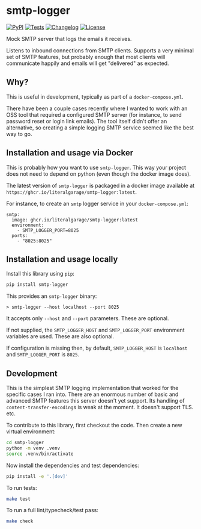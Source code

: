# smtp-logger

[![PyPI](https://img.shields.io/pypi/v/smtp-logger.svg)](https://pypi.org/project/smtp-logger/)
[![Tests](https://github.com/literalgarage/smtp-logger/actions/workflows/test.yml/badge.svg)](https://github.com/literalgarage/smtp-logger/actions/workflows/test.yml)
[![Changelog](https://img.shields.io/github/v/release/literalgarage/smtp-logger?include_prereleases&label=changelog)](https://github.com/literalgarage/smtp-logger/releases)
[![License](https://img.shields.io/badge/license-MIT-blue.svg)](https://github.com/literalgarage/smtp-logger/blob/main/LICENSE)

Mock SMTP server that logs the emails it receives.

Listens to inbound connections from SMTP clients. Supports a very minimal set of SMTP features, but probably enough that most clients will communicate happily and emails will get "delivered" as expected.

## Why?

This is useful in development, typically as part of a `docker-compose.yml`.

There have been a couple cases recently where I wanted to work with an OSS tool that required a configured SMTP server (for instance, to send password reset or login link emails). The tool itself didn't offer an alternative, so creating a simple logging SMTP service seemed like the best way to go.

## Installation and usage via Docker

This is probably how you want to use `smtp-logger`. This way your project does not need to depend on python (even though the docker image does).

The latest version of `smtp-logger` is packaged in a docker image available at `https://ghcr.io/literalgarage/smtp-logger:latest`.

For instance, to create an `smtp` logger service in your `docker-compose.yml`:

```
smtp:
  image: ghcr.io/literalgarage/smtp-logger:latest
  environment:
    - SMTP_LOGGER_PORT=8025
  ports:
    - "8025:8025"
```

## Installation and usage locally

Install this library using `pip`:

```bash
pip install smtp-logger
```

This provides an `smtp-logger` binary:

```
> smtp-logger --host localhost --port 8025
```

It accepts only `--host` and `--port` parameters. These are optional.

If not supplied, the `SMTP_LOGGER_HOST` and `SMTP_LOGGER_PORT` environment variables are used. These are also optional.

If configuration is missing then, by default, `SMTP_LOGGER_HOST` is `localhost` and `SMTP_LOGGER_PORT` is `8025`.

## Development

This is the simplest SMTP logging implementation that worked for the specific cases I ran into. There are an enormous number of basic and advanced SMTP features this server doesn't yet support. Its handling of `content-transfer-encoding`s is weak at the moment. It doesn't support TLS. etc.

To contribute to this library, first checkout the code. Then create a new virtual environment:

```bash
cd smtp-logger
python -m venv .venv
source .venv/bin/activate
```

Now install the dependencies and test dependencies:

```bash
pip install -e '.[dev]'
```

To run tests:

```bash
make test
```

To run a full lint/typecheck/test pass:

```bash
make check
```
